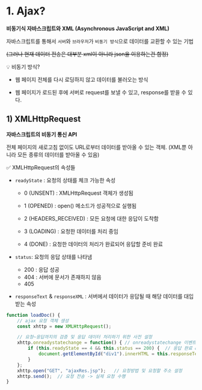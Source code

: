 # 1. Ajax?

**비동기식 자바스크립트와 XML (Asynchronous JavaScript and XML)**

자바스크립트를 통해서 `서버`와 `브라우저`가 `비동기 방식`으로 데이터를 교환할 수 있는 기법

~~(그러나 현재 데이터 전송은 대부분 xml이 아니라 json을 이용하는건 함정)~~

💡 비동기 방식?

- 웹 페이지 전체를 다시 로딩하지 않고 데이터를 불러오는 방식

- 웹 페이지가 로드된 후에 서버로 request를 보낼 수 있고, response를 받을 수 있다.

  

## 1) XMLHttpRequest

**자바스크립트의 비동기 통신 API**

전체 페이지의 새로고침 없이도 URL로부터 데이터를 받아올 수 있는 객체. (XML뿐 아니라 모든 종류의 데이터를 받아올 수 있음)

✅ XMLHttpRequest의 속성들

- `readyState` : 요청의 상태를 체크 가능한 속성

  - 0 (UNSENT) : XMLHttpRequest 객체가 생성됨

  - 1 (OPENED) : open() 메소드가 성공적으로 실행됨
  - 2 (HEADERS_RECEIVED) : 모든 요청에 대한 응답이 도착함
  - 3 (LOADING) : 요청한 데이터를 처리 중임
  - 4 (DONE) : 요청한 데이터의 처리가 완료되어 응답할 준비 완료

- `status`: 요청의 응답 상태를 나타냄

  - 200 : 응답 성공
  - 404 : 서버에 문서가 존재하지 않음
  - 405

- `responseText` & `responseXML` : 서버에서 데이터가 응답될 때 해당 데이터를 대입받는 속성

  

```javascript
function loadDoc() {     
    // ajax 요청 객체 생성
    const xhttp = new XMLHttpRequest();  

    // 요청~응답까지의 검증 및 응답 데이터 처리하기 위한 사전 설정
    xhttp.onreadystatechange = function() { // onreadystatechange 이벤트 핸들러 설정
        if (this.readyState == 4 && this.status == 200) {  // 응답 완료 && 정상응답이면
            document.getElementById("div1").innerHTML = this.responseText; // 요청한 데이터를 문자열로 반환
        }
    };
    xhttp.open("GET", "ajaxRes.jsp");   // 요청방법 및 요청할 주소 설정
    xhttp.send();  // 요청 전송 -> 실제 요청 수행
}
```

